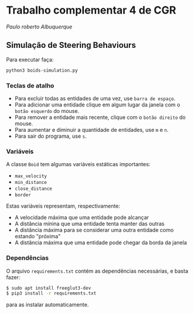 # Trabalho complementar 4 de CGR
  *Paulo roberto Albuquerque*

## Simulação de Steering Behaviours

Para executar faça:
```sh
python3 boids-simulation.py
```

### Teclas de atalho

- Para excluir todas as entidades de uma vez, use `barra de espaço`.
- Para adicionar uma entidade clique em algum lugar da janela com o `botão esquerdo` do mouse.
- Para remover a entidade mais recente, clique com o `botão direito` do mouse.
- Para aumentar e diminuir a quantidade de entidades, use `m` e `n`.
- Para sair do programa, use `s`.

### Variáveis

A classe `Boid` tem algumas variáveis estáticas importantes:
- `max_velocity`
- `min_distance`
- `close_distance`
- `border`

Estas variáveis representam, respectivamente:
- A velocidade máxima que uma entidade pode alcançar
- A distância mínina que uma entidade tenta manter das outras
- A distância máxima para se considerar uma outra entidade como estando "próxima"
- A distância máxima que uma entidade pode chegar da borda da janela

### Dependências

O arquivo `requirements.txt` contém as dependências necessárias, e basta fazer:

```sh
$ sudo apt install freeglut3-dev
$ pip3 install -r requirements.txt
```
para as instalar automaticamente.
